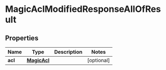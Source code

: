 

# MagicAclModifiedResponseAllOfResult


## Properties

| Name | Type | Description | Notes |
|------------ | ------------- | ------------- | -------------|
|**acl** | [**MagicAcl**](MagicAcl.md) |  |  [optional] |



